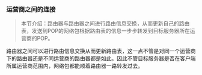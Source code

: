 ### 运营商之间的连接

> 本节介绍：路由器与路由器之间进行路由信息交换，从而更新自己的路由表，发送到POP的网络包根据路由表的信息一步步转发到目标服务器所在运营商的POP。

路由器之间可以进行路由信息交换从而更新路由表，这一点不管是对同一个运营商下的路由器还是不同运营商的路由器都是如此。因此不管目标服务器是否在客户端所属运营商范围内，网络包都能顺着路由器一路转发过去。

